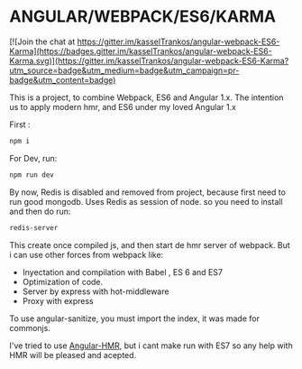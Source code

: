 # ANGULAR/WEBPACK/ES6/KARMA

[![Join the chat at https://gitter.im/kasselTrankos/angular-webpack-ES6-Karma](https://badges.gitter.im/kasselTrankos/angular-webpack-ES6-Karma.svg)](https://gitter.im/kasselTrankos/angular-webpack-ES6-Karma?utm_source=badge&utm_medium=badge&utm_campaign=pr-badge&utm_content=badge)

This is a project, to combine Webpack, ES6 and Angular 1.x.
The intention us to apply modern hmr, and ES6 under my loved Angular 1.x

First :
```bash
npm i
```
For Dev, run:
```bash
npm run dev
```
By now, Redis is disabled and removed from project, because first need to run good mongodb. 
Uses Redis as session of node.
so you need to install and then do run:
```bash
redis-server
```

This create once compiled js, and then start de hmr server of webpack. But i can use other forces from webpack like:
- Inyectation and compilation with Babel , ES 6 and ES7
- Optimization of code.
- Server by express with hot-middleware
- Proxy with express

To use angular-sanitize, you must import the index, it was made for commonjs.

I've tried to use [Angular-HMR](https://github.com/yargalot/Angular-HMR), but i cant make run with ES7
so any help with HMR will be pleased and acepted.
